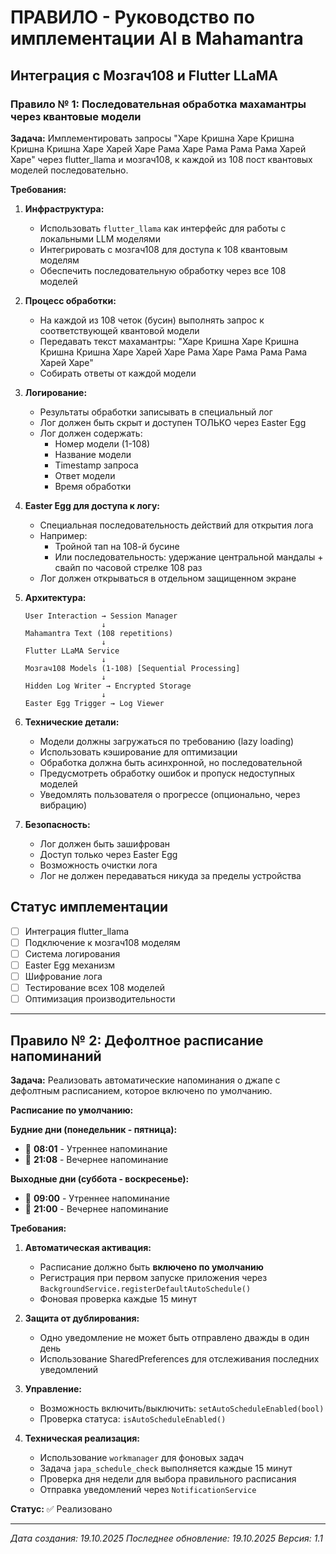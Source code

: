 # ПРАВИЛО - Руководство по имплементации AI в Mahamantra

## Интеграция с Мозгач108 и Flutter LLaMA

### Правило № 1: Последовательная обработка махамантры через квантовые модели

**Задача:**
Имплементировать запросы "Харе Кришна Харе Кришна Кришна Кришна Харе Харей Харе Рама Харе Рама Рама Рама Харей Харе" через flutter_llama и мозгач108, к каждой из 108 пост квантовых моделей последовательно.

**Требования:**

1. **Инфраструктура:**
   - Использовать `flutter_llama` как интерфейс для работы с локальными LLM моделями
   - Интегрировать с мозгач108 для доступа к 108 квантовым моделям
   - Обеспечить последовательную обработку через все 108 моделей

2. **Процесс обработки:**
   - На каждой из 108 четок (бусин) выполнять запрос к соответствующей квантовой модели
   - Передавать текст махамантры: "Харе Кришна Харе Кришна Кришна Кришна Харе Харей Харе Рама Харе Рама Рама Рама Харей Харе"
   - Собирать ответы от каждой модели

3. **Логирование:**
   - Результаты обработки записывать в специальный лог
   - Лог должен быть скрыт и доступен ТОЛЬКО через Easter Egg
   - Лог должен содержать:
     - Номер модели (1-108)
     - Название модели
     - Timestamp запроса
     - Ответ модели
     - Время обработки

4. **Easter Egg для доступа к логу:**
   - Специальная последовательность действий для открытия лога
   - Например: 
     - Тройной тап на 108-й бусине
     - Или последовательность: удержание центральной мандалы + свайп по часовой стрелке 108 раз
   - Лог должен открываться в отдельном защищенном экране

5. **Архитектура:**
   ```
   User Interaction → Session Manager
                    ↓
   Mahamantra Text (108 repetitions)
                    ↓
   Flutter LLaMA Service
                    ↓
   Мозгач108 Models (1-108) [Sequential Processing]
                    ↓
   Hidden Log Writer → Encrypted Storage
                    ↓
   Easter Egg Trigger → Log Viewer
   ```

6. **Технические детали:**
   - Модели должны загружаться по требованию (lazy loading)
   - Использовать кэширование для оптимизации
   - Обработка должна быть асинхронной, но последовательной
   - Предусмотреть обработку ошибок и пропуск недоступных моделей
   - Уведомлять пользователя о прогрессе (опционально, через вибрацию)

7. **Безопасность:**
   - Лог должен быть зашифрован
   - Доступ только через Easter Egg
   - Возможность очистки лога
   - Лог не должен передаваться никуда за пределы устройства

## Статус имплементации

- [ ] Интеграция flutter_llama
- [ ] Подключение к мозгач108 моделям
- [ ] Система логирования
- [ ] Easter Egg механизм
- [ ] Шифрование лога
- [ ] Тестирование всех 108 моделей
- [ ] Оптимизация производительности

---

## Правило № 2: Дефолтное расписание напоминаний

**Задача:**
Реализовать автоматические напоминания о джапе с дефолтным расписанием, которое включено по умолчанию.

**Расписание по умолчанию:**

**Будние дни (понедельник - пятница):**
- 🌅 **08:01** - Утреннее напоминание
- 🌙 **21:08** - Вечернее напоминание

**Выходные дни (суббота - воскресенье):**
- 🌅 **09:00** - Утреннее напоминание
- 🌙 **21:00** - Вечернее напоминание

**Требования:**

1. **Автоматическая активация:**
   - Расписание должно быть **включено по умолчанию**
   - Регистрация при первом запуске приложения через `BackgroundService.registerDefaultAutoSchedule()`
   - Фоновая проверка каждые 15 минут

2. **Защита от дублирования:**
   - Одно уведомление не может быть отправлено дважды в один день
   - Использование SharedPreferences для отслеживания последних уведомлений

3. **Управление:**
   - Возможность включить/выключить: `setAutoScheduleEnabled(bool)`
   - Проверка статуса: `isAutoScheduleEnabled()`

4. **Техническая реализация:**
   - Использование `workmanager` для фоновых задач
   - Задача `japa_schedule_check` выполняется каждые 15 минут
   - Проверка дня недели для выбора правильного расписания
   - Отправка уведомлений через `NotificationService`

**Статус:** ✅ Реализовано

---

*Дата создания: 19.10.2025*
*Последнее обновление: 19.10.2025*
*Версия: 1.1*

